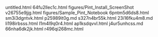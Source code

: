 untitled.html
64fu2llec1c.html
figures/Pint_Install_ScreenShot
v26755e9jjg.html
figures/Sample_Pint_Notebook
6pntm5d6ds8.html
sm3i3dgntvk.html
p25989it0g.md
s327n4br55k.html
23i16fku4m8.md
li198irbsss.html
l1m4l9q0r4.html
ap1ksdqvvl.html
j4ur5unhcss.md
66nha6dk2jk.html
r496qi268mc.html